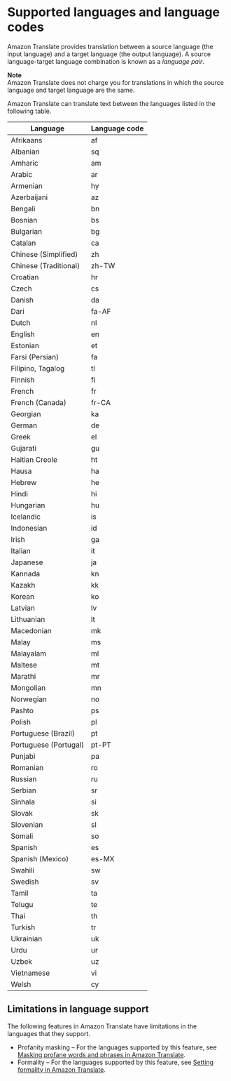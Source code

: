 # Supported languages and language codes<a name="what-is-languages"></a>

Amazon Translate provides translation between a source language \(the input language\) and a target language \(the output language\)\. A source language\-target language combination is known as a *language pair*\.

**Note**  
Amazon Translate does not charge you for translations in which the source language and target language are the same\.

Amazon Translate can translate text between the languages listed in the following table\.


| Language | Language code | 
| --- | --- | 
| Afrikaans | af | 
| Albanian | sq | 
| Amharic | am | 
| Arabic | ar | 
| Armenian | hy | 
| Azerbaijani | az | 
| Bengali | bn | 
| Bosnian | bs | 
| Bulgarian | bg | 
| Catalan | ca | 
| Chinese \(Simplified\) | zh | 
| Chinese \(Traditional\) | zh\-TW | 
| Croatian | hr | 
| Czech | cs | 
| Danish | da | 
| Dari | fa\-AF | 
| Dutch | nl | 
| English | en | 
| Estonian | et | 
| Farsi \(Persian\) | fa | 
| Filipino, Tagalog | tl | 
| Finnish | fi | 
| French | fr | 
| French \(Canada\) | fr\-CA | 
| Georgian | ka | 
| German | de | 
| Greek | el | 
| Gujarati | gu | 
| Haitian Creole | ht | 
| Hausa | ha | 
| Hebrew | he | 
| Hindi | hi | 
| Hungarian | hu | 
| Icelandic | is | 
| Indonesian | id | 
| Irish | ga | 
| Italian | it | 
| Japanese | ja | 
| Kannada | kn | 
| Kazakh | kk | 
| Korean | ko | 
| Latvian | lv | 
| Lithuanian | lt | 
| Macedonian | mk | 
| Malay | ms | 
| Malayalam | ml | 
| Maltese | mt | 
| Marathi | mr | 
| Mongolian | mn | 
| Norwegian | no | 
| Pashto | ps | 
| Polish | pl | 
| Portuguese \(Brazil\) | pt | 
| Portuguese \(Portugal\) | pt\-PT | 
| Punjabi | pa | 
| Romanian | ro | 
| Russian | ru | 
| Serbian | sr | 
| Sinhala | si | 
| Slovak | sk | 
| Slovenian | sl | 
| Somali | so | 
| Spanish | es | 
| Spanish \(Mexico\) | es\-MX | 
| Swahili | sw | 
| Swedish | sv | 
| Tamil | ta | 
| Telugu | te | 
| Thai | th | 
| Turkish | tr | 
| Ukrainian | uk | 
| Urdu | ur | 
| Uzbek | uz | 
| Vietnamese | vi | 
| Welsh | cy | 

## Limitations in language support<a name="what-is-languages-by-feature"></a>

The following features in Amazon Translate have limitations in the languages that they support\.
+ Profanity masking – For the languages supported by this feature, see [Masking profane words and phrases in Amazon Translate](customizing-translations-profanity.md)\.
+ Formality – For the languages supported by this feature, see [Setting formality in Amazon Translate](customizing-translations-formality.md)\.